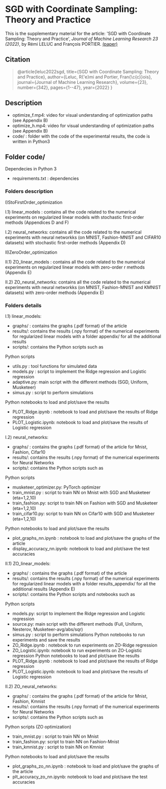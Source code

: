 # SGD with Coordinate Sampling: Theory and Practice

This is the supplementary material for the article:  'SGD with Coordinate Sampling: Theory and Practice', *Journal of Machine Learning Research 23 (2022)*,  by Rémi LELUC and François PORTIER. [(paper)](https://www.jmlr.org/papers/v23/21-1240.html)

## Citation
> @article{leluc2022sgd,
  title={SGD with Coordinate Sampling: Theory and Practice},
  author={Leluc, R{\'e}mi and Portier, Fran{\c{c}}ois},
  journal={Journal of Machine Learning Research},
  volume={23},
  number={342},
  pages={1--47},
  year={2022}
}
>

## Description 

- optimize_f.mp4: video for visual understanding of optimization paths (see Appendix B)
- optimize_h.mp4: video for visual understanding of optimization paths (see Appendix B)
- code/         : folder with the code of the experimental results, the code is written in Python3

## Folder code/

Dependecies in Python 3
- requirements.txt : dependencies

### Folders description

I)StoFirstOrder_optimization

I.1) linear_models   : contains all the code related to the numerical experiments 
on regularized linear models with stochastic first-order methods (Appendices D and F)

I.2) neural_networks: contains all the code related to the numerical experiments 
with neural networkks (on MNIST, Fashion-MNIST and CIFAR10 datasets) with stochastic first-order methods (Appendix D)

II)ZeroOrder_optimization

II.1) ZO_linear_models   : contains all the code related to the numerical experiments 
on regularized linear models with zero-order r methods (Appendix E)

II.2) ZO_neural_networks: contains all the code related to the numerical experiments 
with neural networkks (on MNIST, Fashion-MNIST and KMNIST datasets) with zero-order methods (Appendix E)

### Folders details

I.1) linear_models:

- graphs/ : contains the graphs (.pdf format) of the article
- results/: contains the results (.npy format) of the numerical experiments for regularized linear models
with a folder appendix/ for all the additional results
- scripts/: contains the Python scripts such as

Python scripts
- utils.py   : tool functions for simulated data
- models.py  : script to implement the Ridge regression and Logistic regression
- adaptive.py: main script with the different methods (SGD, Uniform, Musketeer) 
- simus.py   : script to perform simulations

Python notebooks to load and plot/save the results
- PLOT_Ridge.ipynb   : notebook to load and plot/save the results of Ridge regression
- PLOT_Logistic.ipynb: notebook to load and plot/save the results of Logistic regression

I.2) neural_networks:

- graphs/ : contains the graphs (.pdf format) of the article for Mnist, Fashion, Cifar10
- results/: contains the results (.npy format) of the numerical experiments for Neural Networks
- scripts/: contains the Python scripts such as

Python scripts
- musketeer_optimizer.py: PyTorch optimizer
- train_mnist.py  : script to train NN on Mnist   with SGD and Musketeer (eta=1,2,10)
- train_fashion.py: script to train NN on Fashion with SGD and Musketeer (eta=1,2,10)
- train_cifar10.py: script to train NN on Cifar10 with SGD and Musketeer (eta=1,2,10)

Python notebooks to load and plot/save the results
- plot_graphs_nn.ipynb     : notebook to load and plot/save the graphs of the article
- display_accuracy_nn.ipynb: notebook to load and plot/save the test accuracies

II.1) ZO_linear_models:

- graphs/ : contains the graphs (.pdf format) of the article
- results/: contains the results (.npy format) of the numerical experiments for regularized linear models
with a folder results_appendix/ for all the additional results (Appendix E)
- scripts/: contains the Python scripts and notebooks such as

Python scripts
- models.py: script to implement the Ridge regression and Logistic regression
- source.py: main script with the different methods (Full, Uniform, Nesterov, Musketeer-avg/abs/sqr) 
- simus.py : script to perform simulations
Python notebooks to run experiments and save the results
- ZO_Ridge.ipynb   : notebook to run experiments on ZO-Ridge regression
- ZO_Logistic.ipynb: notebook to run experiments on ZO-Logistic regression
Python notebooks to load and plot/save the results
- PLOT_Ridge.ipynb   : notebook to load and plot/save the results of Ridge regression
- PLOT_Logistic.ipynb: notebook to load and plot/save the results of Logistic regression

II.2) ZO_neural_networks:

- graphs/ : contains the graphs (.pdf format) of the article for Mnist, Fashion, Kmnist
- results/: contains the results (.npy format) of the numerical experiments for Neural Networks
- scripts/: contains the Python scripts such as

Python scripts (ZO optimization)
- train_mnist.py  : script to train NN on Mnist
- train_fashion.py: script to train NN on Fashion-Mnist 
- train_kmnist.py : script to train NN on Kmnist

Python notebooks to load and plot/save the results
- plot_graphs_zo_nn.ipynb : notebook to load and plot/save the graphs of the article
- plt_accuracy_zo_nn.ipynb: notebook to load and plot/save the test accuracies




